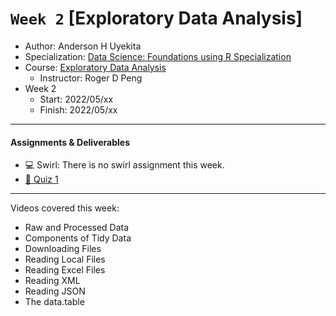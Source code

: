 # `Week 2` [Exploratory Data Analysis]

* Author: Anderson H Uyekita
* Specialization: [Data Science: Foundations using R Specialization](https://www.coursera.org/specializations/data-science-foundations-r)
* Course: [Exploratory Data Analysis](https://www.coursera.org/learn/exploratory-data-analysis)
    * Instructor: Roger D Peng
* Week 2
    * Start: 2022/05/xx
    * Finish: 2022/05/xx

***

#### Assignments & Deliverables

* :computer: Swirl: There is no swirl assignment this week.
* [:pencil: Quiz 1](./getting_and_cleaning_data_quiz_1.md)

***

Videos covered this week:

* Raw and Processed Data
* Components of Tidy Data
* Downloading Files
* Reading Local Files
* Reading Excel Files
* Reading XML
* Reading JSON
* The data.table
